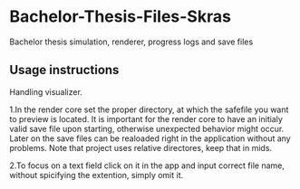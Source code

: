 # Bachelor-Thesis-Files-Skras
 Bachelor thesis simulation, renderer, progress logs and save files

## Usage instructions
Handling visualizer.

1.In the render core set the proper directory, at which the safefile you want to preview is located. It is important for the render core to have an initialy valid save file upon starting, otherwise unexpected behavior might occur. Later on the save files can be realoaded right in the application without any problems. Note that project uses relative directores, keep that in mids.

2.To focus on a text field click on it in the app and input correct file name, without spicifying the extention, simply omit it.
